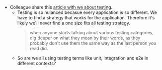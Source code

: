 ---
---

- Colleague share this [article with we about testing](https://martinfowler.com/articles/2021-test-shapes.html).
  - Testing is so nuianced becasue every application is so different. We have to find a strategy that works for the application. Therefore it's likely we'll never find a one size fits all testing strategy.
    > when anyone starts talking about various testing categories, dig deeper on what they mean by their words, as they probably don't use them the same way as the last person you read did.
  - So are we all using testing terms like unit, integration and e2e in different contexts?
